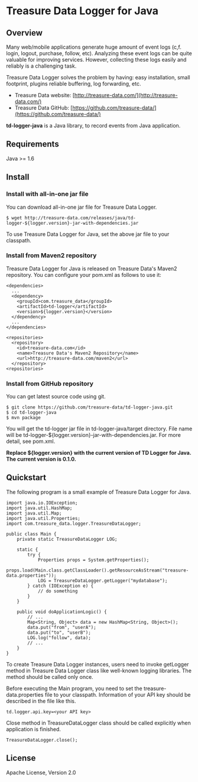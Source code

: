 # Treasure Data Logger for Java

## Overview

Many web/mobile applications generate huge amount of event logs (c,f. login,
logout, purchase, follow, etc).  Analyzing these event logs can be quite
valuable for improving services.  However, collecting these logs easily and 
reliably is a challenging task.

Treasure Data Logger solves the problem by having: easy installation, small 
footprint, plugins reliable buffering, log forwarding, etc.

  * Treasure Data website: [http://treasure-data.com/](http://treasure-data.com/)
  * Treasure Data GitHub: [https://github.com/treasure-data/](https://github.com/treasure-data/)

**td-logger-java** is a Java library, to record events from Java application.

## Requirements

Java >= 1.6

## Install

### Install with all-in-one jar file

You can download all-in-one jar file for Treasure Data Logger.

    $ wget http://treasure-data.com/releases/java/td-logger-${logger.version}-jar-with-dependencies.jar

To use Treasure Data Logger for Java, set the above jar file to your classpath.

### Install from Maven2 repository

Treasure Data Logger for Java is released on Treasure Data's Maven2 repository.
You can configure your pom.xml as follows to use it:

    <dependencies>
      ...
      <dependency>
        <groupId>com.treasure_data</groupId>
        <artifactId>td-logger</artifactId>
        <version>${logger.version}</version>
      </dependency>
      ...
    </dependencies>

    <repositories>
      <repository>
        <id>treasure-data.com</id>
        <name>Treasure Data's Maven2 Repository</name>
        <url>http://treasure-data.com/maven2</url>
      </repository>
    <repositories>

### Install from GitHub repository

You can get latest source code using git.

    $ git clone https://github.com/treasure-data/td-logger-java.git
    $ cd td-logger-java
    $ mvn package

You will get the td-logger jar file in td-logger-java/target 
directory.  File name will be td-logger-${logger.version}-jar-with-dependencies.jar.
For more detail, see pom.xml.

**Replace ${logger.version} with the current version of TD Logger for Java.**
**The current version is 0.1.0.**  

## Quickstart

The following program is a small example of Treasure Data Logger for Java.

    import java.io.IOException;
    import java.util.HashMap;
    import java.util.Map;
    import java.util.Properties;
    import com.treasure_data.logger.TreasureDataLogger;

    public class Main {
        private static TreasureDataLogger LOG;

        static {
            try {
                Properties props = System.getProperties();
                props.load(Main.class.getClassLoader().getResourceAsStream("treasure-data.properties"));
                LOG = TreasureDataLogger.getLogger("mydatabase");
            } catch (IOException e) {
                // do something
            }
        }

        public void doApplicationLogic() {
            // ...
            Map<String, Object> data = new HashMap<String, Object>();
            data.put("from", "userA");
            data.put("to", "userB");
            LOG.log("follow", data);
            // ...
        }
    }

To create Treasure Data Logger instances, users need to invoke getLogger method 
in Treasure Data Logger class like well-known logging libraries.  The method
should be called only once.

Before executing the Main program, you need to set the treasure-data.properties
file to your classpath.  Information of your API key should be described in the
file like this.

    td.logger.api.key=<your API key>

Close method in TreasureDataLogger class should be called explicitly when 
application is finished.

    TreasureDataLogger.close();

## License

Apache License, Version 2.0
